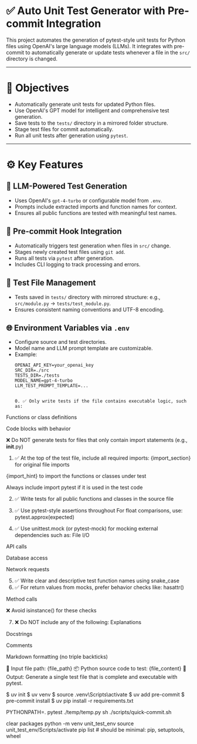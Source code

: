 # ✅ Auto Unit Test Generator with Pre-commit Integration

This project automates the generation of pytest-style unit tests for Python files using OpenAI's large language models (LLMs). It integrates with pre-commit to automatically generate or update tests whenever a file in the `src/` directory is changed.

---

# 🎯 Objectives

- Automatically generate unit tests for updated Python files.
- Use OpenAI's GPT model for intelligent and comprehensive test generation.
- Save tests to the `tests/` directory in a mirrored folder structure.
- Stage test files for commit automatically.
- Run all unit tests after generation using `pytest`.

---

# ⚙️ Key Features

## 🧠 LLM-Powered Test Generation
- Uses OpenAI's `gpt-4-turbo` or configurable model from `.env`.
- Prompts include extracted imports and function names for context.
- Ensures all public functions are tested with meaningful test names.

## 🧪 Pre-commit Hook Integration
- Automatically triggers test generation when files in `src/` change.
- Stages newly created test files using `git add`.
- Runs all tests via `pytest` after generation.
- Includes CLI logging to track processing and errors.

## 📁 Test File Management
- Tests saved in `tests/` directory with mirrored structure:
  e.g., `src/module.py` → `tests/test_module.py`.
- Ensures consistent naming conventions and UTF-8 encoding.

## 🌐 Environment Variables via `.env`
- Configure source and test directories.
- Model name and LLM prompt template are customizable.
- Example:
  ```env
  OPENAI_API_KEY=your_openai_key
  SRC_DIR=./src
  TESTS_DIR=./tests
  MODEL_NAME=gpt-4-turbo
  LLM_TEST_PROMPT_TEMPLATE=...


  0. ✅ Only write tests if the file contains executable logic, such as:
Functions or class definitions

Code blocks with behavior

❌ Do NOT generate tests for files that only contain import statements (e.g., __init__.py)

1. ✅ At the top of the test file, include all required imports:
{import_section} for original file imports

{import_hint} to import the functions or classes under test

Always include import pytest if it is used in the test code

2. ✅ Write tests for all public functions and classes in the source file
3. ✅ Use pytest-style assertions throughout
For float comparisons, use: pytest.approx(expected)

4. ✅ Use unittest.mock (or pytest-mock) for mocking external dependencies such as:
File I/O

API calls

Database access

Network requests

5. ✅ Write clear and descriptive test function names using snake_case
6. ✅ For return values from mocks, prefer behavior checks like:
hasattr()

Method calls

❌ Avoid isinstance() for these checks

7. ❌ Do NOT include any of the following:
Explanations

Docstrings

Comments

Markdown formatting (no triple backticks)

📄 Input file path: {file_path}
📦 Python source code to test:
{file_content}
🧪 Output:
Generate a single test file that is complete and executable with pytest.

$ uv init
$ uv venv
$ source .venv\\Scripts\\activate
$ uv add pre-commit
$ pre-commit install
$ uv pip install -r requirements.txt


PYTHONPATH=. pytest ./temp/temp.py
sh ./scripts/quick-commit.sh

clear packages
python -m venv unit_test_env
source unit_test_env/Scripts/activate
pip list  # should be minimal: pip, setuptools, wheel